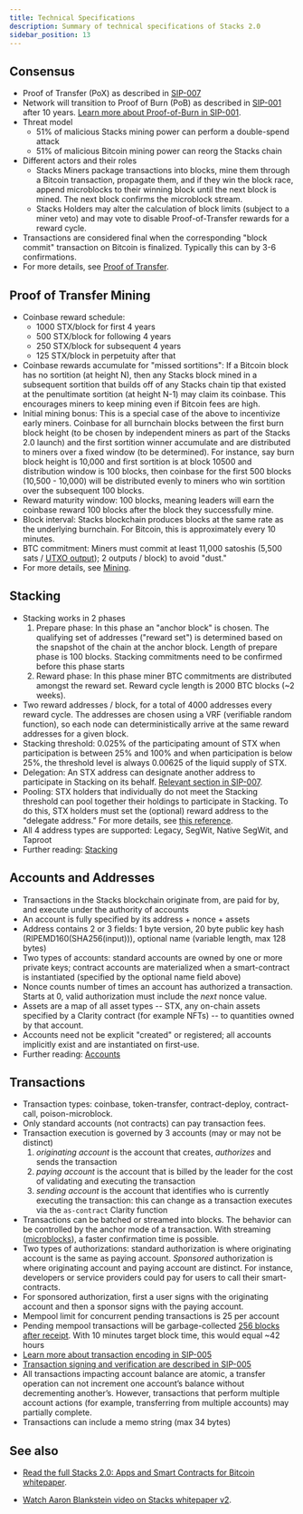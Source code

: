 ```yaml
---
title: Technical Specifications
description: Summary of technical specifications of Stacks 2.0
sidebar_position: 13
---
```


## Consensus

- Proof of Transfer (PoX) as described in [SIP-007](https://github.com/stacksgov/sips/blob/main/sips/sip-007/sip-007-stacking-consensus.md)
- Network will transition to Proof of Burn (PoB) as described in [SIP-001](https://github.com/stacksgov/sips/blob/main/sips/sip-001/sip-001-burn-election.md) after 10 years. [Learn more about Proof-of-Burn in SIP-001](https://github.com/stacksgov/sips/blob/main/sips/sip-001/sip-001-burn-election.md).
- Threat model
  - 51% of malicious Stacks mining power can perform a double-spend attack
  - 51% of malicious Bitcoin mining power can reorg the Stacks chain
- Different actors and their roles
  - Stacks Miners package transactions into blocks, mine them through a Bitcoin transaction, propagate them, and if they win the block race, append microblocks to their winning block until the next block is mined. The next block confirms the microblock stream.
  - Stacks Holders may alter the calculation of block limits (subject to a miner veto) and may vote to disable Proof-of-Transfer rewards for a reward cycle.
- Transactions are considered final when the corresponding "block commit" transaction on Bitcoin is finalized. Typically this can by 3-6 confirmations.
- For more details, see [Proof of Transfer](proof-of-transfer).

## Proof of Transfer Mining

- Coinbase reward schedule:
  - 1000 STX/block for first 4 years
  - 500 STX/block for following 4 years
  - 250 STX/block for subsequent 4 years
  - 125 STX/block in perpetuity after that
- Coinbase rewards accumulate for "missed sortitions": If a Bitcoin block has no sortition (at height N), then any Stacks block mined in a subsequent sortition that builds off of any Stacks chain tip that existed at the penultimate sortition (at height N-1) may claim its coinbase. This encourages miners to keep mining even if Bitcoin fees are high.
- Initial mining bonus: This is a special case of the above to incentivize early miners. Coinbase for all burnchain blocks between the first burn block height (to be chosen by independent miners as part of the Stacks 2.0 launch) and the first sortition winner accumulate and are distributed to miners over a fixed window (to be determined). For instance, say burn block height is 10,000 and first sortition is at block 10500 and distribution window is 100 blocks, then coinbase for the first 500 blocks (10,500 - 10,000) will be distributed evenly to miners who win sortition over the subsequent 100 blocks.
- Reward maturity window: 100 blocks, meaning leaders will earn the coinbase reward 100 blocks after the block they successfully mine.
- Block interval: Stacks blockchain produces blocks at the same rate as the underlying burnchain. For Bitcoin, this is approximately every 10 minutes.
- BTC commitment: Miners must commit at least 11,000 satoshis (5,500 sats / [UTXO output](https://learnmeabitcoin.com/technical/utxo)); 2 outputs / block) to avoid "dust."
- For more details, see [Mining](mining).

## Stacking

- Stacking works in 2 phases
  1. Prepare phase: In this phase an "anchor block" is chosen. The qualifying set of addresses ("reward set") is determined based on the snapshot of the chain at the anchor block. Length of prepare phase is 100 blocks. Stacking commitments need to be confirmed before this phase starts
  2. Reward phase: In this phase miner BTC commitments are distributed amongst the reward set. Reward cycle length is 2000 BTC blocks (~2 weeks).
- Two reward addresses / block, for a total of 4000 addresses every reward cycle. The addresses are chosen using a VRF (verifiable random function), so each node can deterministically arrive at the same reward addresses for a given block.
- Stacking threshold: 0.025% of the participating amount of STX when participation is between 25% and 100% and when participation is below 25%, the threshold level is always 0.00625 of the liquid supply of STX.
- Delegation: An STX address can designate another address to participate in Stacking on its behalf. [Relevant section in SIP-007](https://github.com/stacksgov/sips/blob/main/sips/sip-007/sip-007-stacking-consensus.md#stacker-delegation).
- Pooling: STX holders that individually do not meet the Stacking threshold can pool together their holdings to participate in Stacking. To do this, STX holders must set the (optional) reward address to the "delegate address." For more details, see [this reference](https://docs.stacks.co/references/stacking-contract#delegate-stx).
- All 4 address types are supported: Legacy, SegWit, Native SegWit, and Taproot
- Further reading: [Stacking](stacking)

## Accounts and Addresses

- Transactions in the Stacks blockchain originate from, are paid for by, and execute under the authority of accounts
- An account is fully specified by its address + nonce + assets
- Address contains 2 or 3 fields: 1 byte version, 20 byte public key hash (RIPEMD160(SHA256(input))), optional name (variable length, max 128 bytes)
- Two types of accounts: standard accounts are owned by one or more private keys; contract accounts are materialized when a smart-contract is instantiated (specified by the optional name field above)
- Nonce counts number of times an account has authorized a transaction. Starts at 0, valid authorization must include the _next_ nonce value.
- Assets are a map of all asset types -- STX, any on-chain assets specified by a Clarity contract (for example NFTs) -- to quantities owned by that account.
- Accounts need not be explicit "created" or registered; all accounts implicitly exist and are instantiated on first-use.
- Further reading: [Accounts](accounts)

## Transactions

- Transaction types: coinbase, token-transfer, contract-deploy, contract-call, poison-microblock.
- Only standard accounts (not contracts) can pay transaction fees.
- Transaction execution is governed by 3 accounts (may or may not be distinct)
  1. _originating account_ is the account that creates, _authorizes_ and sends the transaction
  2. _paying account_ is the account that is billed by the leader for the cost of validating and executing the transaction
  3. _sending account_ is the account that identifies who is currently executing the transaction: this can change as a transaction executes via the `as-contract` Clarity function
- Transactions can be batched or streamed into blocks. The behavior can be controlled by the anchor mode of a transaction. With streaming ([microblocks](microblocks)), a faster confirmation time is possible.
- Two types of authorizations: standard authorization is where originating account is the same as paying account. _Sponsored_ authorization is where originating account and paying account are distinct. For instance, developers or service providers could pay for users to call their smart-contracts.
- For sponsored authorization, first a user signs with the originating account and then a sponsor signs with the paying account.
- Mempool limit for concurrent pending transactions is 25 per account
- Pending mempool transactions will be garbage-collected [256 blocks after receipt](https://github.com/stacks-network/stacks-blockchain/blob/master/src/core/mempool.rs#L62). With 10 minutes target block time, this would equal ~42 hours
- [Learn more about transaction encoding in SIP-005](https://github.com/stacksgov/sips/blob/main/sips/sip-005/sip-005-blocks-and-transactions.md#transaction-encoding)
- [Transaction signing and verification are described in SIP-005](https://github.com/stacksgov/sips/blob/main/sips/sip-005/sip-005-blocks-and-transactions.md#transaction-signing-and-verifying)
- All transactions impacting account balance are atomic, a transfer operation can not increment one account’s balance without decrementing another’s. However, transactions that perform multiple account actions (for example, transferring from multiple accounts) may partially complete.
- Transactions can include a memo string (max 34 bytes)

## See also

- [Read the full Stacks 2.0: Apps and Smart Contracts for Bitcoin whitepaper](https://cloudflare-ipfs.com/ipfs/QmaGgiVHymeDjAc3aF1AwyhiFFwN97pme5m536cHT4FsAW).

- [Watch Aaron Blankstein video on Stacks whitepaper v2](https://www.youtube.com/watch?v=Wd-Bfe8Sn-Y).
